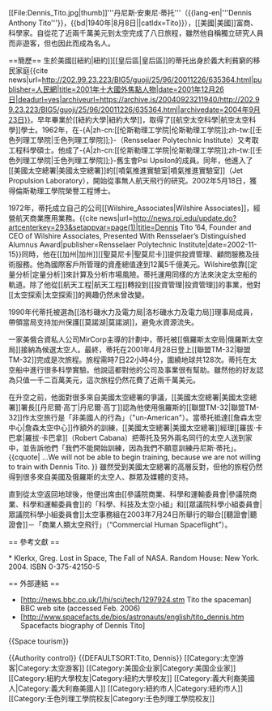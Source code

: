[[File:Dennis_Tito.jpg|thumb]]'''丹尼斯·安東尼·蒂托'''（{{lang-en|'''Dennis Anthony Tito'''}}，{{bd|1940年|8月8日||catIdx=Tito}}），[[美國|美國]]富商、科學家。自從花了近兩千萬美元到太空完成了八日旅程，雖然他自稱獨立研究人員而非遊客，但也因此而成為名人。

==簡歷==
生於美國[[紐約|紐約]][[皇后區|皇后區]]的蒂托出身於義大利貧窮的移民家庭<ref name="ppl">{{cite news|url=http://202.99.23.223/BIG5/guoji/25/96/20011226/635364.html|publisher=人民網|title=2001年十大國外焦點人物|date=2001年12月26日|deadurl=yes|archiveurl=https://archive.is/20040923211940/http://202.99.23.223/BIG5/guoji/25/96/20011226/635364.html|archivedate=2004年9月23日}}</ref>。早年畢業於[[紐約大學|紐約大學]]，取得了[[航空太空科學|航空太空科學]]學士。1962年，在-{A|zh-cn:[[伦斯勒理工学院|伦斯勒理工学院]];zh-tw:[[壬色列理工學院|壬色列理工學院]];}-（Rensselaer Polytechnic Institute）又考取工程科學碩士。他成了-{A|zh-cn:[[伦斯勒理工学院|伦斯勒理工学院]];zh-tw:[[壬色列理工學院|壬色列理工學院]];}-舊生會Psi Upsilon的成員。同年，他進入了[[美國太空總署|美國太空總署]]的[[噴氣推進實驗室|噴氣推進實驗室]]（Jet Propulsion Laboratory），開始從事無人航天飛行的研究。<ref name="ppl" />2002年5月18日，獲得倫斯勒理工學院榮譽工程博士。

1972年，蒂托成立自己的公司[[Wilshire_Associates|Wilshire Associates]]，經營航天商業應用業務。<ref name="rpi">{{cite news|url=http://news.rpi.edu/update.do?artcenterkey=293&setappvar=page(1)|title=Dennis Tito ’64, Founder and CEO of Wilshire Associates, Presented With Rensselaer’s Distinguished Alumnus Award|publisher=Rensselaer Polytechnic Institute|date=2002-11-15}}</ref>同時，他在[[加州|加州]][[聖莫尼卡|聖莫尼卡]]提供投資管理、顧問服務及技術服務。他為國際客戶所管理的資產總值達到12萬5千億美元。Wilshire依靠[[定量分析|定量分析]]來計算及分析市場風險。蒂托運用同樣的方法來決定太空船的軌道。除了他從[[航天工程|航天工程]]轉投到[[投資管理|投資管理]]的事業，他對[[太空探索|太空探索]]的興趣仍然未曾改變。

1990年代蒂托被選為[[洛杉磯水力及電力局|洛杉磯水力及電力局]]理事局成員，帶領當局支持加州保護[[莫諾湖|莫諾湖]]，避免水資源流失。

一家美俄合資私人公司MirCorp主導的計劃中，蒂托被[[俄羅斯太空局|俄羅斯太空局]]接納為候選太空人。最終，蒂托在2001年4月28日登上[[聯盟TM-32|聯盟TM-32]]完成是次旅程。旅程需時7日22小時4分，圍繞地球共128次。蒂托在太空船中進行很多科學實驗。他說這都對他的公司及事業很有幫助。雖然他的好友認為只值一千二百萬美元，這次旅程仍然花費了近兩千萬美元。

在升空之前，他面對很多來自美國太空總署的爭議，[[美國太空總署|美國太空總署]]署長[[丹尼爾·高丁|丹尼爾·高丁]]認為他使用俄羅斯的[[聯盟TM-32|聯盟TM-32]]作太空旅行是「非美國人的行為」（"un-American"）。當蒂托抵達[[詹森太空中心|詹森太空中心]]作額外的訓練，[[美國太空總署|美國太空總署]]經理[[羅拔·卡巴拿|羅拔·卡巴拿]]（Robert Cabana）把蒂托及另外兩名同行的太空人送到家中，並告訴他們「我們不能開始訓練，因為我們不願意訓練丹尼斯·蒂托」。
{{cquote|
...We will not be able to begin training, because we are not willing to train with Dennis Tito.
}} 
雖然受到美國太空總署的高層反對，但他的旅程仍然得到很多來自美國及俄羅斯的太空人、群眾及媒體的支持。

直到從太空返回地球後，他便出席由[[參議院商業、科學和運輸委員會|參議院商業、科學和運輸委員會]]的「科學、科技及太空小組」和[[眾議院科學小組委員會|眾議院科學小組委員會]]太空事務組在2003年7月24日所舉行的聯合[[聽證會|聽證會]]－「商業人類太空飛行」（“Commercial Human Spaceflight”）。

== 參考文獻 ==
<div class="references-small">
<references />
</div>
* Klerkx, Greg.  Lost in Space, The Fall of NASA. Random House: New York. 2004.  ISBN 0-375-42150-5

== 外部連結 ==
* [http://news.bbc.co.uk/1/hi/sci/tech/1297924.stm Tito the spaceman] BBC web site (accessed Feb. 2006)
* [http://www.spacefacts.de/bios/astronauts/english/tito_dennis.htm Spacefacts biography of Dennis Tito]

{{Space tourism}}

{{Authority control}}
{{DEFAULTSORT:Tito, Dennis}}
[[Category:太空游客|Category:太空游客]]
[[Category:美国企业家|Category:美国企业家]]
[[Category:紐約大學校友|Category:紐約大學校友]]
[[Category:義大利裔美國人|Category:義大利裔美國人]]
[[Category:紐約市人|Category:紐約市人]]
[[Category:壬色列理工學院校友|Category:壬色列理工學院校友]]